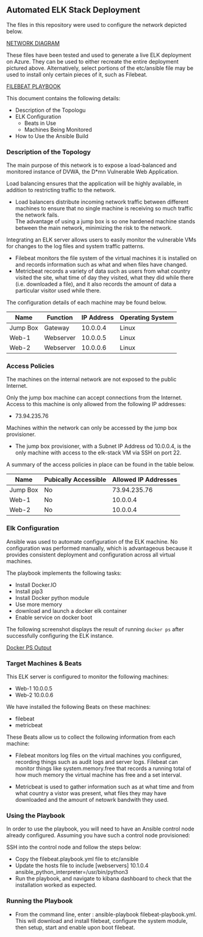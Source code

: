 ## Automated ELK Stack Deployment

The files in this repository were used to configure the network depicted below.

[NETWORK DIAGRAM](https://github.com/coppiper/Azure/blob/cd9482c0907252c97e193dd9da0ed471fb7fde0a/Diagrams/Project%20Cloud%20Diagram.png)

These files have been tested and used to generate a live ELK deployment on Azure. They can be used to either recreate the entire deployment pictured above.
Alternatively, select portions of the etc/ansible file may be used to install only certain pieces of it, such as Filebeat.

[FILEBEAT PLAYBOOK](https://github.com/coppiper/Azure/blob/2f9c7954a6133e278a1a05bedad5fc7efbf3ba6a/Ansible/filebeat-playbook.yml)

This document contains the following details:
- Description of the Topologu 
- ELK Configuration
  - Beats in Use
  - Machines Being Monitored
- How to Use the Ansible Build

### Description of the Topology

The main purpose of this network is to expose a load-balanced and monitored instance of DVWA, the D*mn Vulnerable Web Application.

Load balancing ensures that the application will be highly available, in addition to restricting traffic to the network.

- 	Load balancers distribute incoming network traffic between different machines to ensure that no single machine is receiving so much traffic the network fails.  
	The advantage of using a jump box is so one hardened machine stands between the main network, minimizing the risk to the network.  

Integrating an ELK server allows users to easily monitor the vulnerable VMs for changes to the log files and system traffic patterns.

- 	Filebeat monitors the file system of the virtual machines it is installed on and records information such as what and when files have changed.
- 	Metricbeat records a variety of data such as users from what country visited the site, what time of day they visited, what they did while there
	(i.e. downloaded a file), and it also records the amount of data a particular visitor used while there.

The configuration details of each machine may be found below.

| Name     | Function  | IP Address | Operating System |
|----------|-----------|------------|------------------|
| Jump Box | Gateway   | 10.0.0.4   | Linux            |
| Web-1    | Webserver | 10.0.0.5   | Linux            |
| Web-2    | Webserver | 10.0.0.6   | Linux            |

### Access Policies

The machines on the internal network are not exposed to the public Internet. 

Only the jump box machine can accept connections from the Internet. Access to this machine is only allowed from the following IP addresses:
- 73.94.235.76

Machines within the network can only be accessed by the jump box provisioner.
- The jump box provisioner, with a Subnet IP Address od 10.0.0.4, is the only machine with access to the elk-stack VM via SSH on port 	22.

A summary of the access policies in place can be found in the table below.

| Name     | Pubically Accessible | Allowed IP Addresses |
|----------|----------------------|----------------------|
| Jump Box | No                   | 73.94.235.76         |
| Web-1    | No                   | 10.0.0.4             |
| Web-2    | No                   | 10.0.0.4             |

### Elk Configuration

Ansible was used to automate configuration of the ELK machine. No configuration was performed manually, which is advantageous because it provides consistent deployment and configuration across all virtual machines.  

The playbook implements the following tasks:
- Install Docker.IO
- Install pip3
- Install Docker python module
- Use more memory
- download and launch a docker elk container
- Enable service on docker boot

The following screenshot displays the result of running `docker ps` after successfully configuring the ELK instance.

[Docker PS Output](https://github.com/coppiper/Azure/blob/dcfef234559ff8c61738bf056ebfc56b66db860c/Pictures/docker%20ps%20output.png)  

### Target Machines & Beats
This ELK server is configured to monitor the following machines:
- Web-1 10.0.0.5 
- Web-2 10.0.0.6

We have installed the following Beats on these machines:
- filebeat
- metricbeat

These Beats allow us to collect the following information from each machine:
- Filebeat monitors log files on the virtual machines you configured, recording things such as audit logs and server logs.  Filebeat 
  can monitor things like system.memory.free that records a running total of how much memory the virtual machine has free and a set interval.  

- Metricbeat is used to gather information such as at what time and from what country a vistor was present, what files they may have  	downloaded and the amount of netowrk bandwith they used.   

### Using the Playbook
In order to use the playbook, you will need to have an Ansible control node already configured. Assuming you have such a control node provisioned: 

SSH into the control node and follow the steps below:
- Copy the filebeat.playbook.yml file to etc/ansible
- Update the hosts file to include [webservers] 10.1.0.4 ansible_python_interpreter=/usr/bin/python3
- Run the playbook, and navigate to kibana dashboard to check that the installation worked as expected.

### Running the Playbook
- From the command line, enter : ansible-playbook filebeat-playbook.yml.  This will download and install filebeat, configure the system module,
  then setup, start and enable upon boot filebeat.  

